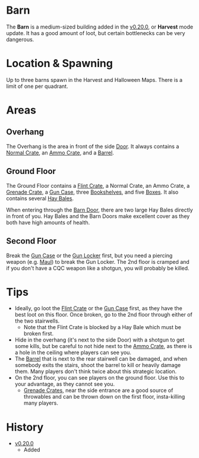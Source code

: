 # Barn
The **Barn** is a medium-sized building added in the [v0.20.0](https://github.com/HasangerGames/suroi/releases/tag/v0.20.0), or **Harvest** mode update. It has a good amount of loot, but certain bottlenecks can be very dangerous. 

# Location & Spawning

Up to three barns spawn in the Harvest and Halloween Maps. There is a limit of one per quadrant.
# Areas

## Overhang

The Overhang is the area in front of the side [Door](/obstacles/door). It always contains a [Normal Crate](/obstacles/crates), an [Ammo Crate](/obstacles/ammo_crate), and a [Barrel](/obstacles/barrels).

## Ground Floor

The Ground Floor contains a [Flint Crate](/obstacles/crates), a Normal Crate, an Ammo Crate, a [Grenade Crate](/obstacles/crates), a [Gun Case](/obstacles/gun_case), three [Bookshelves](/obstacles/bookshelf), and five [Boxes](/obstacles/box). It also contains several [Hay Bales](/obstacles/hay_bale).

When entering through the [Barn Door](/obstacles/barn_door), there are two large Hay Bales directly in front of you. Hay Bales and the Barn Doors make excellent cover as they both have high amounts of health. 

## Second Floor
Break the [Gun Case](obstacles/gun_case) or the [Gun Locker](obstacles/gun_locker) first, but you need a piercing weapon (e.g. [Maul](/weapons/melee/maul)) to break the Gun Locker. The 2nd floor is cramped and if you don't have a CQC weapon like a shotgun, you will probably be killed.

# Tips

- Ideally, go loot the [Flint Crate](/obstacles/flint_crate) or the [Gun Case](obstacles/gun_case) first, as they have the best loot on this floor. Once broken, go to the 2nd floor through either of the two stairwells. 
    - Note that the Flint Crate is blocked by a Hay Bale which must be broken first.
- Hide in the overhang (it's next to the side Door) with a shotgun to get some kills, but be careful to not hide next to the [Ammo Crate](/obstacles/ammo_crate), as there is a hole in the ceiling where players can see you.
- The [Barrel](/obstacles/barrel) that is next to the rear stairwell can be damaged, and when somebody exits the stairs, shoot the barrel to kill or heavily damage them. Many players don't think twice about this strategic location. 
- On the 2nd floor, you can see players on the ground floor. Use this to your advantage, as they cannot see you.
    - [Grenade Crates](/obstacles/grenade_crate), near the side entrance are a good source of throwables and can be thrown down on the first floor, insta-killing many players.

# History

- [v0.20.0](https://github.com/HasangerGames/suroi/releases/tag/v0.20.0)
    - Added


